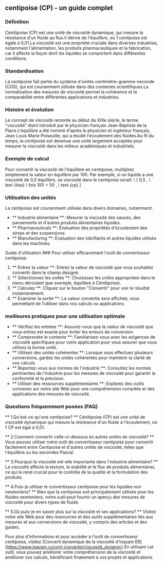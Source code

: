 ## centipoise (CP) - un guide complet

### Définition
Cénitipoise (CP) est une unité de viscosité dynamique, qui mesure la résistance d'un fluide au flux.Il dérive de l'équilibre, où 1 centipoise est égale à 0,01.La viscosité est une propriété cruciale dans diverses industries, notamment l'alimentation, les produits pharmaceutiques et la fabrication, car il affecte la façon dont les liquides se comportent dans différentes conditions.

### Standardisation
La centipoise fait partie du système d'unités centimètre-gramme-seconde (CGS), qui est couramment utilisée dans des contextes scientifiques.La normalisation des mesures de viscosité permet la cohérence et la comparabilité entre différentes applications et industries.

### Histoire et évolution
Le concept de viscosité remonte au début du XIXe siècle, le terme "viscosité" étant introduit par le physicien français Jean-Baptiste de la Place.L'équilibre a été nommé d'après le physicien et ingénieur français, Jean Louis Marie Poiseuille, qui a étudié l'écoulement des fluides.Au fil du temps, la centipoise est devenue une unité largement acceptée pour mesurer la viscosité dans les milieux académiques et industriels.

### Exemple de calcul
Pour convertir la viscosité de l'équilibre en centipoise, multipliez simplement la valeur en équilibre par 100. Par exemple, si un liquide a une viscosité de 0,5 équilibre, sa viscosité dans le centipoise serait:
\ [
0,5 \, \ text {tise} \ fois 100 = 50 \, \ text {cp}
\]

### Utilisation des unités
La centipoise est couramment utilisée dans divers domaines, notamment:
- ** Industrie alimentaire **: Mesurer la viscosité des sauces, des pansements et d'autres produits alimentaires liquides.
- ** Pharmaceuticals **: Évaluation des propriétés d'écoulement des sirops et des suspensions.
- ** Manufacturing **: Évaluation des lubrifiants et autres liquides utilisés dans les machines.

Guide d'utilisation ###
Pour utiliser efficacement l'outil de convertisseur centipoise:
1. ** Entrez la valeur **: Entrez la valeur de viscosité que vous souhaitez convertir dans le champ désigné.
2. ** Sélectionnez les unités **: Choisissez les unités appropriées dans le menu déroulant (par exemple, équilibre à Cénitipoise).
3. ** Calculez **: Cliquez sur le bouton "Convertir" pour voir le résultat instantanément.
4. ** Examiner la sortie **: La valeur convertie sera affichée, vous permettant de l'utiliser dans vos calculs ou applications.

### meilleures pratiques pour une utilisation optimale
- ** Vérifiez les entrées **: Assurez-vous que la valeur de viscosité que vous entrez est exacte pour éviter les erreurs de conversion.
- ** Comprendre le contexte **: Familiarisez-vous avec les exigences de viscosité spécifiques pour votre application pour vous assurer que vous utilisez la bonne unité.
- ** Utilisez des unités cohérentes **: Lorsque vous effectuez plusieurs conversions, gardez les unités cohérentes pour maintenir la clarté de vos calculs.
- ** Reportez-vous aux normes de l'industrie **: Consultez les normes pertinentes de l'industrie pour les mesures de viscosité pour garantir la conformité et la précision.
- ** Utiliser des ressources supplémentaires **: Explorez des outils connexes sur notre site Web pour une compréhension complète et des applications des mesures de viscosité.

### Questions fréquemment posées (FAQ)

** 1.Qu'est-ce qu'une centipoise? **
Cénitipoise (CP) est une unité de viscosité dynamique qui mesure la résistance d'un fluide à l'écoulement, où 1 CP est égal à 0,01.

** 2.Comment convertir celle-ci-dessous en autres unités de viscosité? **
Vous pouvez utiliser notre outil de convertisseur centipoise pour convertir facilement entre Centipoise et d'autres unités de viscosité, telles que l'équilibre ou les secondes Pascal.

** 3.Pourquoi la viscosité est-elle importante dans l'industrie alimentaire? **
La viscosité affecte la texture, la stabilité et le flux de produits alimentaires, ce qui le rend crucial pour le contrôle de la qualité et la formulation des produits.

** 4.Puis-je utiliser le convertisseur centipoise pour les liquides non newtoniens? **
Bien que la centipoise soit principalement utilisée pour les fluides newtoniens, notre outil peut fournir un aperçu des mesures de viscosité pour divers types de fluide.

** 5.Où puis-je en savoir plus sur la viscosité et ses applications? **
Visitez notre site Web pour des ressources et des outils supplémentaires liés aux mesures et aux conversions de viscosité, y compris des articles et des guides.

Pour plus d'informations et pour accéder à l'outil de convertisseur centipoise, visitez [Converti dynamique de la viscosité d'Inayam ER] (https://www.inayam.co/unit-converter/viscosité_dynamic).En utilisant cet outil, vous pouvez améliorer votre compréhension de la viscosité et améliorer vos calculs, bénéficiant finalement à vos projets et applications.